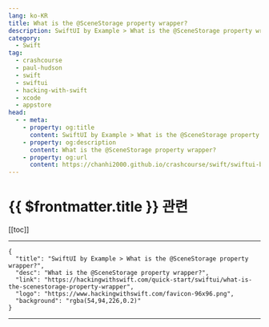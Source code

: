 ```yaml
---
lang: ko-KR
title: What is the @SceneStorage property wrapper?
description: SwiftUI by Example > What is the @SceneStorage property wrapper?
category:
  - Swift
tag: 
  - crashcourse
  - paul-hudson
  - swift
  - swiftui
  - hacking-with-swift
  - xcode
  - appstore
head:
  - - meta:
    - property: og:title
      content: SwiftUI by Example > What is the @SceneStorage property wrapper?
    - property: og:description
      content: What is the @SceneStorage property wrapper?
    - property: og:url
      content: https://chanhi2000.github.io/crashcourse/swift/swiftui-by-example/25-appendix-a/what-is-the-scenestorage-property-wrapper.html
---
```


# {{ $frontmatter.title }} 관련

[[toc]]

---

```component VPCard
{
  "title": "SwiftUI by Example > What is the @SceneStorage property wrapper?",
  "desc": "What is the @SceneStorage property wrapper?",
  "link": "https://hackingwithswift.com/quick-start/swiftui/what-is-the-scenestorage-property-wrapper",
  "logo": "https://www.hackingwithswift.com/favicon-96x96.png",
  "background": "rgba(54,94,226,0.2)"
}
```

---

<TagLinks />